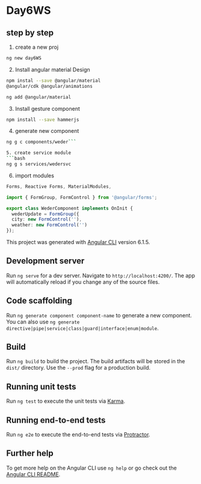 # Day6WS

## step by step

1. create a new proj

```bash
ng new day6WS
```

2. Install angular material Design

``` bash
npm instal --save @angular/material
@angular/cdk @angular/animations
```
```bash
ng add @angular/material
```

3. Install gesture component

```bash
npm install --save hammerjs
```
4. generate new component
```bash
ng g c components/weder```

5. create service module
```bash
ng g s services/wedersvc
```
6. import modules
```app.module.ts
Forms, Reactive Forms, MaterialModules,
```
```weder.ts
import { FormGroup, FormControl } from '@angular/forms';

export class WederComponent implements OnInit {
  wederUpdate = FormGroup({
  city: new FormControl(''),
  weather: new FormControl('')
});
  ```

This project was generated with [Angular CLI](https://github.com/angular/angular-cli) version 6.1.5.

## Development server

Run `ng serve` for a dev server. Navigate to `http://localhost:4200/`. The app will automatically reload if you change any of the source files.

## Code scaffolding

Run `ng generate component component-name` to generate a new component. You can also use `ng generate directive|pipe|service|class|guard|interface|enum|module`.

## Build

Run `ng build` to build the project. The build artifacts will be stored in the `dist/` directory. Use the `--prod` flag for a production build.

## Running unit tests

Run `ng test` to execute the unit tests via [Karma](https://karma-runner.github.io).

## Running end-to-end tests

Run `ng e2e` to execute the end-to-end tests via [Protractor](http://www.protractortest.org/).

## Further help

To get more help on the Angular CLI use `ng help` or go check out the [Angular CLI README](https://github.com/angular/angular-cli/blob/master/README.md).
